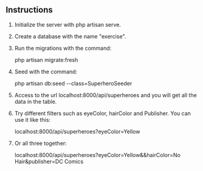 ## Instructions

1. Initialize the server with php artisan serve.

2. Create a database with the name "exercise".

3. Run the migrations with the command:

    php artisan migrate:fresh

4. Seed with the command:

    php artisan db:seed --class=SuperheroSeeder
    
5. Access to the url localhost:8000/api/superheroes and you will get all the data in the table.

6. Try different filters such as eyeColor, hairColor and Publisher. You can use it like this:

    localhost:8000/api/superheroes?eyeColor=Yellow

7. Or all three together:

    localhost:8000/api/superheroes?eyeColor=Yellow&&hairColor=No Hair&publisher=DC Comics
    
